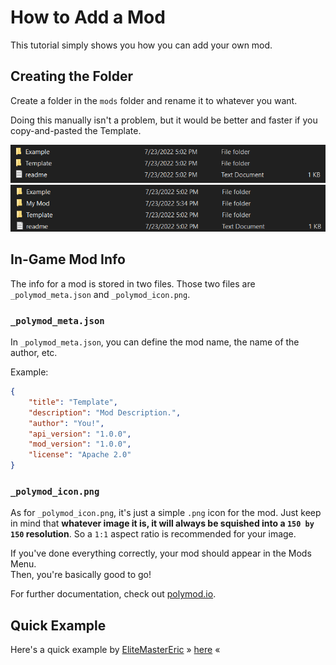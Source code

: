 # How to Add a Mod
This tutorial simply shows you how you can add your own mod.

## Creating the Folder
Create a folder in the `mods` folder and rename it to whatever you want.

Doing this manually isn't a problem, but it would be better and faster if you copy-and-pasted the Template.

![](https://github.com/Joalor64GH/Chocolate-Engine/blob/master/art/polymodtutorial/polymods1.png?raw=true)
![](https://github.com/Joalor64GH/Chocolate-Engine/blob/master/art/polymodtutorial/polymods2.png?raw=true)

## In-Game Mod Info

The info for a mod is stored in two files. Those two files are `_polymod_meta.json` and `_polymod_icon.png`.

### `_polymod_meta.json`
In `_polymod_meta.json`, you can define the mod name, the name of the author, etc.

Example:
```json
{
	"title": "Template",
	"description": "Mod Description.",
	"author": "You!",
	"api_version": "1.0.0",
	"mod_version": "1.0.0",
	"license": "Apache 2.0"
}
```

### `_polymod_icon.png`
As for `_polymod_icon.png`, it's just a simple `.png` icon for the mod. Just keep in mind that **whatever image it is, it will always be squished into a `150 by 150` resolution**. So a `1:1` aspect ratio is recommended for your image.

If you've done everything correctly, your mod should appear in the Mods Menu. <br>
Then, you're basically good to go!

For further documentation, check out [polymod.io](https://polymod.io/docs/).

## Quick Example

Here's a quick example by [EliteMasterEric](https://twitter.com/EliteMasterEric) » [here](https://github.com/EnigmaEngine/ModCore-Tricky-Mod) «